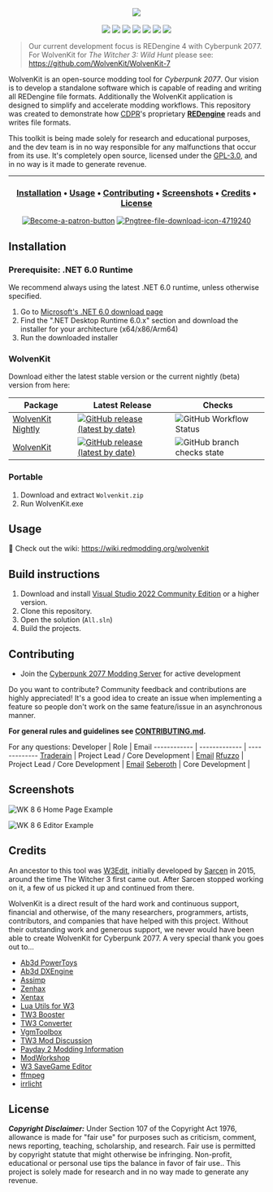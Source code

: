 <p align="center">
  <a href="https://wiki.redmodding.org/wolvenkit"><img src="https://user-images.githubusercontent.com/65016231/191120204-c8e08bb2-d68b-4919-91ec-f8c1aaef1e6a.png"/></a><br /><br />
  <a href="https://github.com/WolvenKit/Wolvenkit/releases"><img src="https://img.shields.io/github/downloads/WolvenKit/WolvenKit/total"></a>
  <a href="https://github.com/WolvenKit/Wolvenkit/actions?query=workflow%3AWolvenKit-Nightly"><img src="https://github.com/WolvenKit/WolvenKit/workflows/WolvenKit-Nightly/badge.svg"></a>
  <a href="https://github.com/WolvenKit/WolvenKit/issues"><img src="https://img.shields.io/github/issues/WolvenKit/WolvenKit.svg"></a>
  <a href="https://github.com/WolvenKit/WolvenKit/network"><img src="https://img.shields.io/github/forks/WolvenKit/WolvenKit.svg"></a>
  <a href="https://github.com/WolvenKit/WolvenKit/stargazers"><img src="https://img.shields.io/github/stars/WolvenKit/WolvenKit.svg"></a>    
  <a href="https://raw.githubusercontent.com/WolvenKit/WolvenKit/main/LICENSE"><img src="https://img.shields.io/github/license/WolvenKit/WolvenKit.svg"></a>
  <a href="https://discord.gg/cp77modding"><img src="https://img.shields.io/discord/717692382849663036.svg?label=&logo=discord&logoColor=ffffff&color=7389D8&labelColor=6A7EC2"></a>
</p>

<p align="center">

> Our current development focus is REDengine 4 with Cyberpunk 2077. For WolvenKit for <em>The Witcher 3: Wild Hunt</em> please see: https://github.com/WolvenKit/WolvenKit-7

WolvenKit is an open-source modding tool for <em>Cyberpunk 2077</em>. Our vision is to develop a standalone software which is capable of reading and writing all REDengine file formats. Additionally the WolvenKit application is designed to simplify and accelerate modding workflows. 
This repository was created to demonstrate how <a href="https://en.wikipedia.org/wiki/CD_Projekt">CDPR</a>'s proprietary <a href="https://en.wikipedia.org/wiki/CD_Projekt#REDengine"><strong>REDengine</strong></a> reads and writes file formats. 

This toolkit is being made solely for research and educational purposes, and the dev team is in no way responsible for any malfunctions that occur from its use.
It's completely open source, licensed under the <a href="https://github.com/WolvenKit/WolvenKit/blob/main/LICENSE">GPL-3.0</a>, and in no way is it made to generate revenue.
  
---
  
<h3 align="center">
  <a href="#installation">Installation</a> •
  <a href="#usage">Usage</a> •
  <a href="#contributing">Contributing</a> •
  <a href="#screenshots">Screenshots</a> •
  <a href="#credits">Credits</a> • 
  <a href="#license">License</a>
</h3>

<p align="center"> 
  <a href="https://patreon.com/traderain"><img src="https://i.ibb.co/RBZKRg4/Become-a-patron-button.png" alt="Become-a-patron-button" border="0"></a>
  <a href="https://github.com/WolvenKit/Wolvenkit/releases/latest"><img src="https://i.ibb.co/272nyjJ/Pngtree-file-download-icon-4719240.png" alt="Pngtree-file-download-icon-4719240" border="0"></a>  
</p>

  
## Installation

### Prerequisite: .NET 6.0 Runtime

We recommend always using the latest .NET 6.0 runtime, unless otherwise specified. 

1. Go to [Microsoft's .NET 6.0 download page](https://dotnet.microsoft.com/en-us/download/dotnet/6.0)
2. Find the ".NET Desktop Runtime 6.0.x" section and download the installer for your architecture (x64/x86/Arm64)
3. Run the downloaded installer

### WolvenKit

Download either the latest stable version or the current nightly (beta) version from here:

| Package | Latest Release | Checks  |
| ------- | ------------ | ----------------- |
| [WolvenKit Nightly](https://github.com/WolvenKit/WolvenKit-nightly-releases/) | [![GitHub release (latest by date)](https://img.shields.io/github/v/release/WolvenKit/WolvenKit-nightly-releases)](https://github.com/WolvenKit/WolvenKit-nightly-releases/releases/latest) | ![GitHub Workflow Status](https://img.shields.io/github/workflow/status/WolvenKit/WolvenKit/WolvenKit-Nightly) |
| [WolvenKit](https://github.com/WolvenKit/WolvenKit/) | [![GitHub release (latest by date)](https://img.shields.io/github/v/release/WolvenKit/WolvenKit)](https://github.com/WolvenKit/WolvenKit/releases/latest) | ![GitHub branch checks state](https://img.shields.io/github/workflow/status/WolvenKit/WolvenKit/check-only) | 

### Portable
1. Download and extract `Wolvenkit.zip`
2. Run WolvenKit.exe

## Usage

📑 Check out the wiki: https://wiki.redmodding.org/wolvenkit

## Build instructions
1. Download and install [Visual Studio 2022 Community Edition](https://www.visualstudio.com/) or a higher version.
2. Clone this repository.
3. Open the solution (`All.sln`)
4. Build the projects.

## Contributing
- Join the [Cyberpunk 2077 Modding Server](discord.gg/Epkq79kd96) for active development

Do you want to contribute? Community feedback and contributions are highly appreciated!
It's a good idea to create an issue when implementing a feature so people don't work on the same feature/issue in an asynchronous manner.

**For general rules and guidelines see [CONTRIBUTING.md](/docs/CONTRIBUTING.md).**

For any questions:
Developer | Role | Email
------------ | ------------- | -------------
[Traderain](https://github.com/Traderain) | Project Lead / Core Development | [Email](mailto:hambalko.bence@gmail.com) 
[Rfuzzo](https://github.com/rfuzzo) | Project Lead / Core Development | [Email](mailto:r.fuzzo@gmail.com) 
[Seberoth](https://github.com/seberoth) | Core Development | 

## Screenshots

![WK 8 6 Home Page Example](https://user-images.githubusercontent.com/65016231/172458777-d521aeaa-b2fb-43ef-a909-3786c1b8bf02.png)


![WK 8 6 Editor Example](https://user-images.githubusercontent.com/65016231/172455912-e1d4fe29-9ab6-45a1-9e0c-17f2bb47c447.png)


## Credits

An ancestor to this tool was <a href="https://drive.google.com/file/d/0B3axqSlhNHOOYmpkWk83TXRkZmM/view">W3Edit</a>, initially developed by <a href="https://forums.cdprojektred.com/forum/en/the-witcher-series/the-witcher-3-wild-hunt/mod-discussions/58758-mod-editor">Sarcen</a> in 2015, around the time The Witcher 3 first came out.
After Sarcen stopped working on it, a few of us picked it up and continued from there.

WolvenKit is a direct result of the hard work and continuous support, financial and otherwise, of the many researchers, programmers, artists, contributors, and companies that have helped with this project. Without their outstanding work and generous support, we never would have been able to create WolvenKit for Cyberpunk 2077. A very special thank you goes out to...

- [Ab3d PowerToys](https://www.ab4d.com/PowerToys.aspx)
- [Ab3d DXEngine](https://www.ab4d.com/DXEngine.aspx)
- [Assimp](https://github.com/assimp/assimp-net)
- [Zenhax](https://zenhax.com)
- [Xentax](https://xentax.com)
- [Lua Utils for W3](https://github.com/hhrhhr/Lua-utils-for-Witcher-3)
- [TW3 Booster](https://github.com/gamebooster/witcher3-booster)
- [TW3 Converter](https://bitbucket.org/jlouis/witcherconverter)
- [VgmToolbox](https://sourceforge.net/projects/vgmtoolbox/)
- [TW3 Mod Discussion](http://forums.cdprojektred.com/forum/en/the-witcher-series/the-witcher-3-wild-hunt/mod-discussions)
- [Payday 2 Modding Information](https://bitbucket.org/zabb65/payday-2-modding-information)
- [ModWorkshop](https://modworkshop.net/showthread.php?tid=101)
- [W3 SaveGame Editor](https://github.com/Atvaark/W3SavegameEditor)
- [ffmpeg](https://www.ffmpeg.org/)
- [irrlicht](http://irrlicht.sourceforge.net/)

## License

***Copyright Disclaimer:*** Under Section 107 of the Copyright Act 1976, allowance is made for "fair use" for purposes such as criticism, comment, news reporting, teaching, scholarship, and research. Fair use is permitted by copyright statute that might otherwise be infringing. Non-profit, educational or personal use tips the balance in favor of fair use.. This project is solely made for research and in no way made to generate any revenue.
